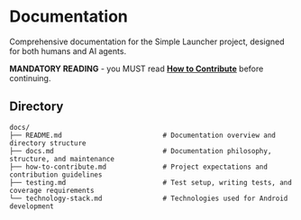 # Documentation

Comprehensive documentation for the Simple Launcher project, designed for both humans and AI agents.

**MANDATORY READING** - you MUST read [**How to Contribute**](how-to-contribute.md) before continuing.

## Directory
```
docs/
├── README.md                         # Documentation overview and directory structure
├── docs.md                           # Documentation philosophy, structure, and maintenance
├── how-to-contribute.md              # Project expectations and contribution guidelines
├── testing.md                        # Test setup, writing tests, and coverage requirements
└── technology-stack.md               # Technologies used for Android development
```